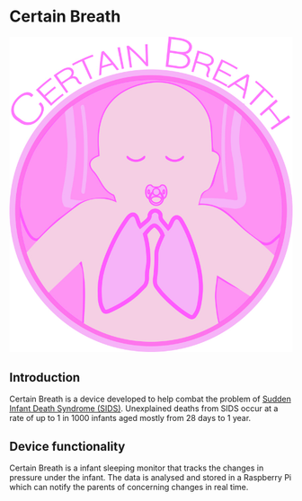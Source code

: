 # Certain Breath

![Certain Breath logo](resources/images/CertainBreath_small.jpg)

## Introduction

Certain Breath is a device developed to help combat the problem of [Sudden Infant Death Syndrome (SIDS)](https://en.wikipedia.org/wiki/Sudden_infant_death_syndrome). Unexplained deaths from SIDS occur at a rate of up to 1 in 1000 infants aged mostly from 28 days to 1 year.

## Device functionality

Certain Breath is a infant sleeping monitor that tracks the changes in pressure under the infant. The data is analysed and stored in a Raspberry Pi which can notify the parents of concerning changes in real time. 

